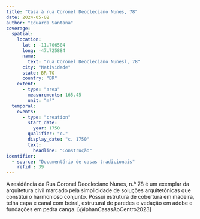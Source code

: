 ```yaml
---
title: "Casa à rua Coronel Deocleciano Nunes, 78"
date: 2024-05-02
author: "Eduarda Santana"
coverage:
  spatial:
    location:
      lat : -11.706504
      long: -47.725884
      name: 
        text: "rua Coronel Deocleciano Nunesl, 78"
      city: "Natividade"
      state: BR-TO
      country: "BR"
    extent:
      - type: "area"
        measurements: 165.45
        unit: "m²"
  temporal:
    events:
      - type: "creation"
        start_date:
          year: 1750
        qualifier: "c."
        display_date: "c. 1750"
        text:
          headline: "Construção"
identifier:
  - source: "Documentário de casas tradicionais"
    refid : 39
---
```


A residência da Rua Coronel Deocleciano Nunes, n.º 78 é um exemplar da
arquitetura civil marcado pela simplicidade de soluções arquitetônicas
que constitui o harmonioso conjunto. Possui estrutura de cobertura em
madeira, telha capa e canal com beiral, estrutural de paredes e vedação
em adobe e fundações em pedra canga. [@iphanCasasAoCentro2023]

